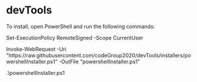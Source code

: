 <h1>devTools</h1>
<p></p>
<p>To install, open PowerShell and run the following commands:</p>
<p></p>
<p>Set-ExecutionPolicy RemoteSigned -Scope CurrentUser</p>
<p></p>
<p>Invoke-WebRequest -Uri "https://raw.githubusercontent.com/codeGroup2020/devTools/installers/powershellInstaller.ps1" -OutFile "powershellInstaller.ps1"</p>
<p></p>
<p>.\powershellInstaller.ps1</p>
